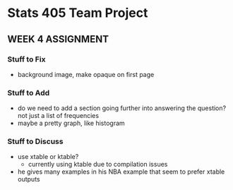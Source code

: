# Stats 405 Team Project

## WEEK 4 ASSIGNMENT

### Stuff to Fix

- background image, make opaque on first page


### Stuff to Add

- do we need to add a section going further into answering the question? not just a list of frequencies
- maybe a pretty graph, like histogram

### Stuff to Discuss

- use xtable or ktable?
  - currently using ktable due to compilation issues
- he gives many examples in his NBA example that seem to prefer xtable outputs
